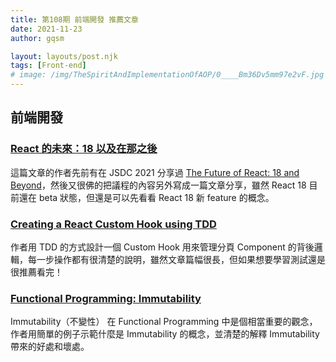 ```yaml
---
title: 第108期 前端開發 推薦文章
date: 2021-11-23
author: gqsm

layout: layouts/post.njk
tags: [Front-end]
# image: /img/TheSpiritAndImplementationOfAOP/0____Bm36Dv5mm97e2vF.jpg
---
```


## 前端開發

### [React 的未來：18 以及在那之後](https://chentsulin.medium.com/react-%E7%9A%84%E6%9C%AA%E4%BE%86-18-%E4%BB%A5%E5%8F%8A%E5%9C%A8%E9%82%A3%E4%B9%8B%E5%BE%8C-d5764e258deb)

這篇文章的作者先前有在 JSDC 2021 分享過 [The Future of React: 18 and Beyond](https://2021.jsdc.tw/timesheets)，然後又很佛的把議程的內容另外寫成一篇文章分享，雖然 React 18 目前還在 beta 狀態，但還是可以先看看 React 18 新 feature 的概念。

### [Creating a React Custom Hook using TDD](https://dev.to/mbarzeev/creating-a-react-custom-hook-using-tdd-2o)

作者用 TDD 的方式設計一個 Custom Hook 用來管理分頁 Component 的背後邏輯，每一步操作都有很清楚的說明，雖然文章篇幅很長，但如果想要學習測試還是很推薦看完！

### [Functional Programming: Immutability](https://rehansattar.dev/functional-programming-immutability)

Immutability（不變性） 在 Functional Programming 中是個相當重要的觀念，作者用簡單的例子示範什麼是 Immutability 的概念，並清楚的解釋 Immutability 帶來的好處和壞處。
